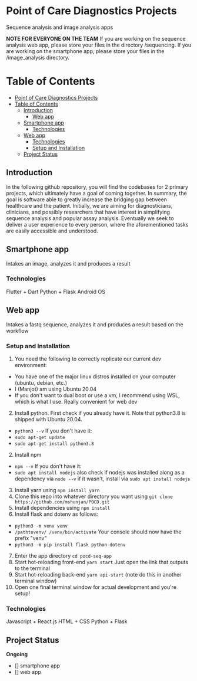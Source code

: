 # Point of Care Diagnostics Projects
Sequence analysis and image analysis apps 

**NOTE FOR EVERYONE ON THE TEAM**
If you are working on the sequence analysis web app, please store your files in the directory /sequencing. If you are working on the smartphone app, please store your files in the /image_analysis directory.

# Table of Contents
- [Point of Care Diagnostics Projects](#point-of-care-diagnostics-projects)
- [Table of Contents](#table-of-contents)
  * [Introduction](#introduction)
    + [Web app](#web-app)
  * [Smartphone app](#smartphone-app)
    + [Technologies](#technologies)
  * [Web app](#web-app)
    + [Technologies](#technologies-1)
    + [Setup and Installation](#setup-and-installation)
  * [Project Status](#project-status)
 

## Introduction

In the following github repository, you will find the codebases for 2 primary projects, which ultimately have a goal of coming together. In summary, the goal is software able to greatly increase the bridging gap between healthcare and the patient. Initially, we are aiming for diagnosticians, clinicians, and possibly researchers that have interest in simplifying sequence analysis and popular assay analysis. Eventually we seek to deliver a user experience to every person, where the aforementioned tasks are easily accessible and understood.

## Smartphone app
Intakes an image, analyzes it and produces a result

### Technologies
Flutter + Dart
Python + Flask 
Android OS

## Web app
Intakes a fastq sequence, analyzes it and produces a result based on the workflow

### Setup and Installation 
1. You need the following to correctly replicate our current dev environment: 
- You have one of the major linux distros installed on your computer (ubuntu, debian, etc.)
- I (Manjot) am using Ubuntu 20.04
- If you don't want to dual boot or use a vm, I recommend using WSL, which is what I use. Really convenient for web dev
2. Install python. First check if you already have it. Note that python3.8 is shipped with Ubuntu 20.04.
- `python3 --v`
If you don't have it:
- `sudo apt-get update`
- `sudo apt-get install python3.8` 
2. Install npm
- `npm --v`
If you don't have it:
- `sudo apt install nodejs` 
also check if nodejs was installed along as a dependency via `node --v`
if it wasn't, install via `sudo apt install nodejs`
3. Install yarn using `npm install yarn`
4. Clone this repo into whatever directory you want using `git clone https://github.com/mshunjan/POCD.git`  
5. Install dependencies using `npm install`
6. Install flask and dotenv as follows:
- `python3 -m venv venv`
- `/pathtovenv/ /venv/bin/activate`
Your console should now have the prefix "venv"
- `python3 -m pip install flask python-dotenv`
7. Enter the app directory
`cd pocd-seq-app`
8. Start hot-reloading front-end
`yarn start`
Just open the link that outputs to the terminal
9. Start hot-reloading back-end
`yarn api-start` (note do this in another terminal window)
10. Open one final terminal window for actual development and you're setup!
### Technologies
Javascript + React.js
HTML + CSS
Python + Flask 

## Project Status
**Ongoing**
- [] smartphone app
- [] web app
